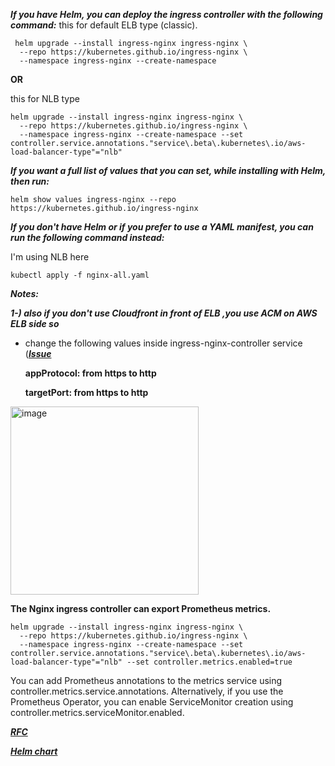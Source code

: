***If you have Helm, you can deploy the ingress controller with the following command:***
this for default ELB type (classic).
```shell
 helm upgrade --install ingress-nginx ingress-nginx \
  --repo https://kubernetes.github.io/ingress-nginx \
  --namespace ingress-nginx --create-namespace
```
**OR**

this for NLB type 
```shell
helm upgrade --install ingress-nginx ingress-nginx \                                       
  --repo https://kubernetes.github.io/ingress-nginx \
  --namespace ingress-nginx --create-namespace --set controller.service.annotations."service\.beta\.kubernetes\.io/aws-load-balancer-type"="nlb"
```

***If you want a full list of values that you can set, while installing with Helm, then run:***

```shell
helm show values ingress-nginx --repo https://kubernetes.github.io/ingress-nginx
```

***If you don't have Helm or if you prefer to use a YAML manifest, you can run the following command instead:***

I'm using NLB here

```shell
kubectl apply -f nginx-all.yaml
```

***Notes:***

***1-) also if you don't use Cloudfront in front of ELB ,you use ACM on AWS ELB side so***
 - change the following values inside ingress-nginx-controller service ([***Issue***](https://github.com/kubernetes/ingress-nginx/issues/5206)
   
   **appProtocol: from https to http**
   
   **targetPort: from https to http**
      
<img width="301" alt="image" src="https://github.com/mahmoudaboghadeer93/Devops-tools/assets/69244659/a941fe46-a614-4ba8-a6bf-a02a3656c05f">


**The Nginx ingress controller can export Prometheus metrics.**

```shell
helm upgrade --install ingress-nginx ingress-nginx \                                       
  --repo https://kubernetes.github.io/ingress-nginx \
  --namespace ingress-nginx --create-namespace --set controller.service.annotations."service\.beta\.kubernetes\.io/aws-load-balancer-type"="nlb" --set controller.metrics.enabled=true
```

You can add Prometheus annotations to the metrics service using controller.metrics.service.annotations. Alternatively, if you use the Prometheus Operator, you can enable ServiceMonitor creation using controller.metrics.serviceMonitor.enabled.

[***RFC***](https://kubernetes.github.io/ingress-nginx/deploy/)

[***Helm chart***](https://artifacthub.io/packages/helm/bitnami/nginx-ingress-controller)

